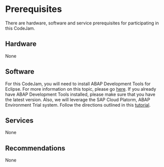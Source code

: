 # Prerequisites

There are hardware, software and service prerequisites for participating in this CodeJam.

## Hardware

None

## Software

For this CodeJam, you will need to install ABAP Development Tools for Eclipse. For more information on this topic, please go [here](https://tools.hana.ondemand.com/#abap). If you already have ABAP Development Tools installed, please make sure that you have the latest version.   Also, we will leverage the SAP Cloud Platorm, ABAP Environment Trial system. Follow the directions outlined in this [tutorial](https://developers.sap.com/tutorials/abap-environment-trial-onboarding.html).

## Services

None

## Recommendations

None
